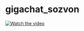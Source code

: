 # gigachat_sozvon

[![Watch the video](https://img.youtube.com/vi/GO-So4dMPqQ/maxresdefault.jpg)](https://www.youtube.com/watch?v=GO-So4dMPqQ)
